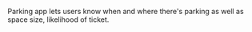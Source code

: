 Parking app lets users know when and where there's parking as well as space size, likelihood of ticket. 
